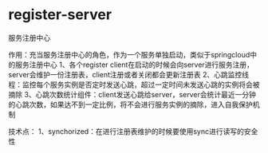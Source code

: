 # register-server
服务注册中心

作用：充当服务注册中心的角色，作为一个服务单独启动，类似于springcloud中的服务注册中心
1、各个register client在启动的时候会向server进行服务注册，server会维护一份注册表，client注册或者关闭都会更新注册表
2、心跳监控线程：监控每个服务实例是否定时发送心跳，超过一定时间未发送心跳的实例将会被摘除
3、心跳次数统计组件：client发送心跳给server，server会统计最近一分钟的心跳次数，如果达不到一定比例，将不会进行服务实例的摘除，进入自我保护机制




技术点：
1、synchorized：在进行注册表维护的时候要使用sync进行读写的安全性
